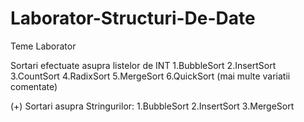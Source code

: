 # Laborator-Structuri-De-Date
Teme Laborator

Sortari efectuate asupra listelor de INT
1.BubbleSort
2.InsertSort
3.CountSort
4.RadixSort
5.MergeSort
6.QuickSort (mai multe variatii comentate)

(+)
Sortari asupra Stringurilor:
1.BubbleSort
2.InsertSort
3.MergeSort

